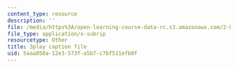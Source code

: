 ```yaml
---
content_type: resource
description: ''
file: /media/https%3A/open-learning-course-data-rc.s3.amazonaws.com/2-003sc-engineering-dynamics-fall-2011/5aaa050a12e3573fa5b7c7bf511efb0f_9CPA6WG6mRo.vtt
file_type: application/x-subrip
resourcetype: Other
title: 3play caption file
uid: 5aaa050a-12e3-573f-a5b7-c7bf511efb0f
---
```

